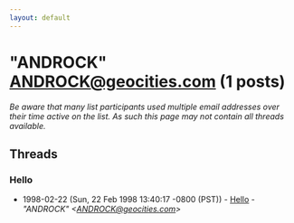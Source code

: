 ```yaml
---
layout: default
---
```


# "ANDROCK" <ANDROCK@geocities.com> (1 posts)

_Be aware that many list participants used multiple email addresses over their time active on the list. As such this page may not contain all threads available._

## Threads

### Hello
+ 1998-02-22 (Sun, 22 Feb 1998 13:40:17 -0800 (PST)) - [Hello](/archive/1998/02/5a20285b0b26f07d8ccfcb3506f7e04cc2f682d39924265433c863775fb43b29) - _"ANDROCK" \<ANDROCK@geocities.com\>_

